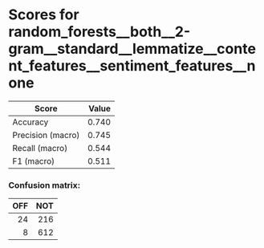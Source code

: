 # Scores for random_forests__both__2-gram__standard__lemmatize__content_features__sentiment_features__none
|      Score      |Value|
|-----------------|----:|
|Accuracy         |0.740|
|Precision (macro)|0.745|
|Recall (macro)   |0.544|
|F1 (macro)       |0.511|

### Confusion matrix:
|OFF|NOT|
|--:|--:|
| 24|216|
|  8|612|
